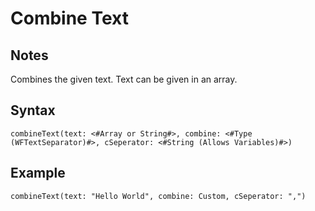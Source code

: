 # Combine Text
## Notes
Combines the given text. Text can be given in an array.
## Syntax
```
combineText(text: <#Array or String#>, combine: <#Type (WFTextSeparator)#>, cSeperator: <#String (Allows Variables)#>)
```
## Example
```
combineText(text: "Hello World", combine: Custom, cSeperator: ",")
```
